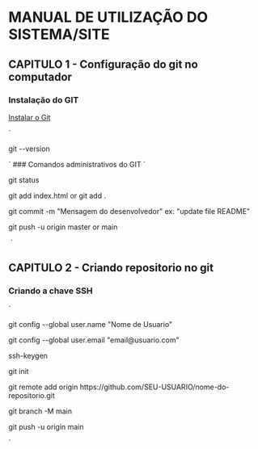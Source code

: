 # MANUAL DE UTILIZAÇÃO DO SISTEMA/SITE
## CAPITULO 1 - Configuração do git no computador
### Instalação do GIT
<p aling="center">
    <a href="https://git-scm.com/book/pt-br/v2/Come%C3%A7ando-Instalando-o-Git"target="_blank">Instalar o Git</a>
</P>
´
<p>git --version</p>
´
### Comandos administrativos do GIT
´
<p>git status</p>
<p>git add index.html or git add .</p>
<p>git commit -m "Mensagem do desenvolvedor" ex: "update file README"</p>
<p>git push -u origin master or main</p>
<img src>
´

## CAPITULO 2 -  Criando repositorio no git
### Criando a chave SSH
´
<p>git config --global user.name "Nome de Usuario"</p>
<p>git config --global user.email "email@usuario.com"</p>
<p>ssh-keygen</p>
<p>git init</p>
<p>git remote add origin https://github.com/SEU-USUARIO/nome-do-repositorio.git</p>
<p>git branch -M main</p>
<p>git push -u origin main</p>
´
